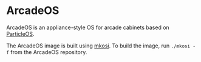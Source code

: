 # ArcadeOS

ArcadeOS is an appliance-style OS for arcade cabinets based on
[ParticleOS](https://github.com/systemd/particleos).

The ArcadeOS image is built using [mkosi](https://github.com/systemd/mkosi). To
build the image, run `./mkosi -f` from the ArcadeOS repository.
